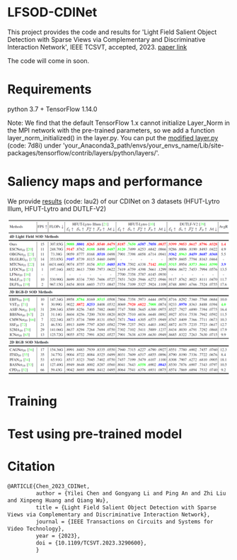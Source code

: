 # LFSOD-CDINet
This project provides the code and results for 'Light Field Salient Object Detection with Sparse Views via Complementary and Discriminative Interaction Network', IEEE TCSVT, accepted, 2023. [paper link](https://ieeexplore.ieee.org/document/10168184)

The code will come in soon.

# Requirements
python 3.7 + TensorFlow 1.14.0

Note: We find that the default TensorFlow 1.x cannot initialize Layer_Norm in the MPI network with the pre-trained parameters, so we add a function layer_norm_initialized() in the layer.py.
You can put the [modified layer.py](https://pan.baidu.com/s/18d5XrK3LlIGjbWWsCFLVog) (code: 7d8i) under 'your_Anaconda3_path/envs/your_envs_name/Lib/site-packages/tensorflow/contrib/layers/python/layers/'.

# Saliency maps and performance

We provide [results](https://pan.baidu.com/s/1OSDsj9FCLZHMiTSGCPQ1Ww) (code: lau2) of our CDINet on 3 datasets (HFUT-Lytro Illum, HFUT-Lytro and DUTLF-V2)
<div align=center>
  <img src="https://github.com/GilbertRC/LFSOD-CDINet/blob/main/Images/CDINet.png">
</div>

# Training

# Test using pre-trained model

# Citation
```
@ARTICLE{Chen_2023_CDINet,
         author = {Yilei Chen and Gongyang Li and Ping An and Zhi Liu and Xinpeng Huang and Qiang Wu},
         title = {Light Field Salient Object Detection with Sparse Views via Complementary and Discriminative Interaction Network},
         journal = {IEEE Transactions on Circuits and Systems for Video Technology},
         year = {2023},
         doi = {10.1109/TCSVT.2023.3290600},
         }            
```
